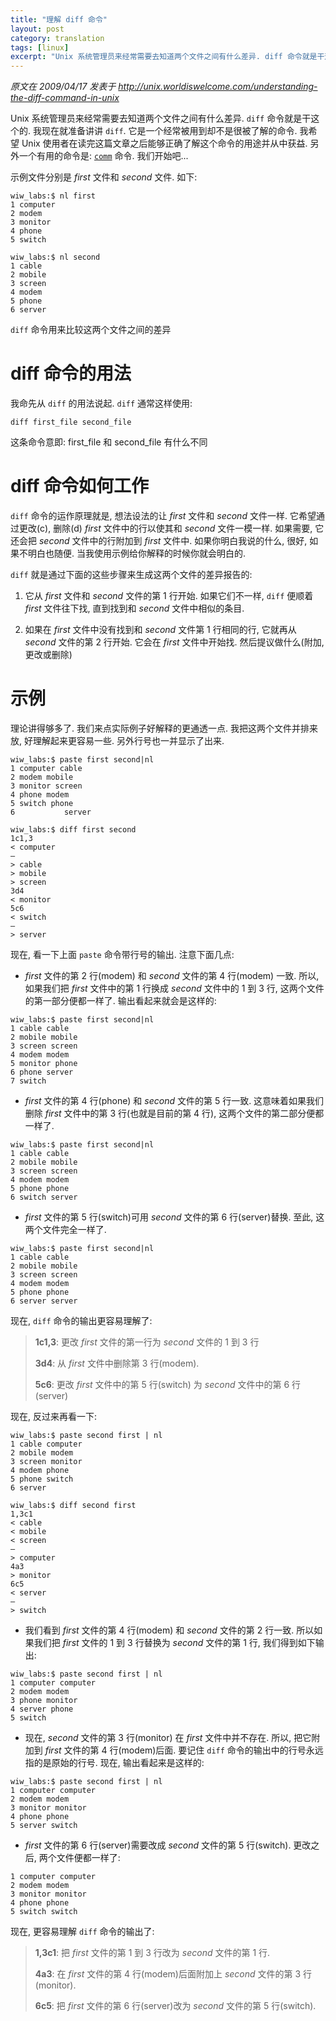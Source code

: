 ```yaml
---
title: "理解 diff 命令"
layout: post
category: translation
tags: [linux]
excerpt: "Unix 系统管理员来经常需要去知道两个文件之间有什么差异. diff 命令就是干这个的. 我现在就准备讲讲 diff. 它是一个经常被用到却不是很被了解的命令. 我希望 Unix 使用者在读完这篇文章之后能够正确了解这个命令的用途并从中获益."
---
```

_原文在 2009/04/17 发表于 <http://unix.worldiswelcome.com/understanding-the-diff-command-in-unix>_

Unix 系统管理员来经常需要去知道两个文件之间有什么差异. `diff` 命令就是干这个的. 我现在就准备讲讲 `diff`. 它是一个经常被用到却不是很被了解的命令. 我希望 Unix 使用者在读完这篇文章之后能够正确了解这个命令的用途并从中获益. 另外一个有用的命令是: [`comm`][comm] 命令. 我们开始吧...

示例文件分别是 _first_ 文件和 _second_ 文件. 如下:

```
wiw_labs:$ nl first
1 computer
2 modem
3 monitor
4 phone
5 switch

wiw_labs:$ nl second
1 cable
2 mobile
3 screen
4 modem
5 phone
6 server
```

`diff` 命令用来比较这两个文件之间的差异

# diff 命令的用法

我命先从 `diff` 的用法说起. `diff` 通常这样使用:

    diff first_file second_file

这条命令意即: first_file 和 second_file 有什么不同

# diff 命令如何工作

`diff` 命令的运作原理就是, 想法设法的让 _first_ 文件和 _second_ 文件一样. 它希望通过更改(c), 删除(d) _first_ 文件中的行以使其和 _second_ 文件一模一样. 如果需要, 它还会把 _second_ 文件中的行附加到 _first_ 文件中. 如果你明白我说的什么, 很好, 如果不明白也随便. 当我使用示例给你解释的时候你就会明白的.

`diff` 就是通过下面的这些步骤来生成这两个文件的差异报告的:

1. 它从 _first_ 文件和 _second_ 文件的第 1 行开始. 如果它们不一样, `diff` 便顺着 _first_ 文件往下找, 直到找到和 _second_ 文件中相似的条目.

2. 如果在 _first_ 文件中没有找到和 _second_ 文件第 1 行相同的行, 它就再从 _second_ 文件的第 2 行开始. 它会在 _first_ 文件中开始找. 然后提议做什么(附加, 更改或删除)

# 示例
理论讲得够多了. 我们来点实际例子好解释的更通透一点.
我把这两个文件并排来放, 好理解起来更容易一些. 另外行号也一并显示了出来.

```
wiw_labs:$ paste first second|nl
1 computer cable
2 modem mobile
3 monitor screen
4 phone modem
5 switch phone
6           server

wiw_labs:$ diff first second
1c1,3
< computer
—
> cable
> mobile
> screen
3d4
< monitor
5c6
< switch
—
> server
```

现在, 看一下上面 `paste` 命令带行号的输出. 注意下面几点:

- _first_ 文件的第 2 行(modem) 和 _second_ 文件的第 4 行(modem) 一致. 所以, 如果我们把 _first_ 文件中的第 1 行换成 _second_ 文件中的 1 到 3 行, 这两个文件的第一部分便都一样了. 输出看起来就会是这样的:

```
wiw_labs:$ paste first second|nl
1 cable cable
2 mobile mobile
3 screen screen
4 modem modem
5 monitor phone
6 phone server
7 switch
```

- _first_ 文件的第 4 行(phone) 和 _second_ 文件的第 5 行一致. 这意味着如果我们删除 _first_ 文件中的第 3 行(也就是目前的第 4 行), 这两个文件的第二部分便都一样了.

```
wiw_labs:$ paste first second|nl
1 cable cable
2 mobile mobile
3 screen screen
4 modem modem
5 phone phone
6 switch server
```

- _first_ 文件的第 5 行(switch)可用 _second_ 文件的第 6 行(server)替换. 至此, 这两个文件完全一样了.

```
wiw_labs:$ paste first second|nl
1 cable cable
2 mobile mobile
3 screen screen
4 modem modem
5 phone phone
6 server server
```

现在, `diff` 命令的输出更容易理解了:

>**1c1,3**: 更改 _first_ 文件的第一行为 _second_ 文件的 1 到 3 行
>
>**3d4**: 从 _first_ 文件中删除第 3 行(modem).
>
>**5c6**: 更改 _first_ 文件中的第 5 行(switch) 为 _second_ 文件中的第 6 行(server)


现在, 反过来再看一下:

```
wiw_labs:$ paste second first | nl
1 cable computer
2 mobile modem
3 screen monitor
4 modem phone
5 phone switch
6 server

wiw_labs:$ diff second first
1,3c1
< cable
< mobile
< screen
—
> computer
4a3
> monitor
6c5
< server
—
> switch
```

- 我们看到 _first_ 文件的第 4 行(modem) 和 _second_ 文件的第 2 行一致. 所以如果我们把 _first_ 文件的 1 到 3 行替换为 _second_ 文件的第 1 行, 我们得到如下输出:

```
wiw_labs:$ paste second first | nl
1 computer computer
2 modem modem
3 phone monitor
4 server phone
5 switch
```

- 现在, _second_ 文件的第 3 行(monitor) 在 _first_ 文件中并不存在. 所以, 把它附加到 _first_ 文件的第 4 行(modem)后面. 要记住 `diff` 命令的输出中的行号永远指的是原始的行号. 现在, 输出看起来是这样的:

```
wiw_labs:$ paste second first | nl
1 computer computer
2 modem modem
3 monitor monitor
4 phone phone
5 server switch
```

- _first_ 文件的第 6 行(server)需要改成 _second_ 文件的第 5 行(switch). 更改之后, 两个文件便都一样了:

```
1 computer computer
2 modem modem
3 monitor monitor
4 phone phone
5 switch switch
```

现在, 更容易理解 `diff` 命令的输出了:

>**1,3c1**: 把 _first_ 文件的第 1 到 3 行改为 _second_ 文件的第 1 行.
>
>**4a3**: 在 _first_ 文件的第 4 行(modem)后面附加上 _second_ 文件的第 3 行(monitor).
>
>**6c5**: 把 _first_ 文件的第 6 行(server)改为 _second_ 文件的第 5 行(switch).

[comm]: http://unix.worldiswelcome.com/how-to-find-common-lines-between-two-text-files-in-unix
